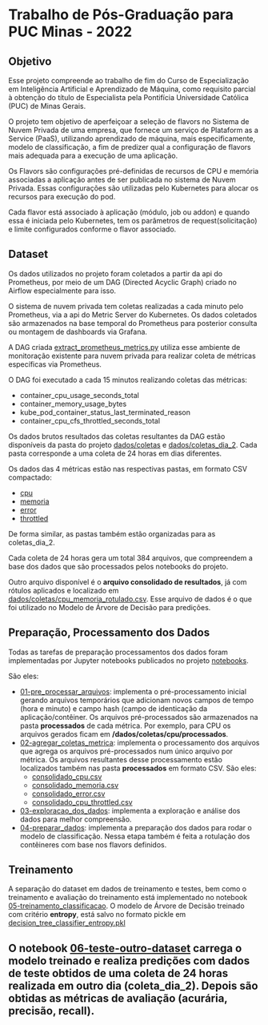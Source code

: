# Trabalho de Pós-Graduação para PUC Minas - 2022

## Objetivo
Esse projeto compreende ao trabalho de fim do Curso de Especialização em Inteligência Artificial e Aprendizado de Máquina, como requisito parcial à obtenção do título de Especialista pela Pontifícia Universidade Católica (PUC) de Minas Gerais. 

O projeto tem objetivo de aperfeiçoar a seleção de flavors no Sistema de Nuvem Privada de uma empresa, que fornece um serviço de Plataform as a Service (PaaS), utilizando aprendizado de máquina, mais especificamente, modelo de classificação, a fim de predizer qual a configuração de flavors mais adequada para a execução de uma aplicação.

 Os Flavors são configurações pré-definidas de recursos de CPU e memória associadas a aplicação antes de ser publicada no sistema de Nuvem Privada. Essas configurações são utilizadas pelo Kubernetes para alocar os recursos para execução do pod.


Cada flavor está associado à aplicação (módulo, job ou addon) e quando essa é iniciada pelo Kubernetes, tem os parâmetros de request(solicitação) e limite configurados conforme o flavor associado.

## Dataset

Os dados utilizados no projeto foram coletados a partir da api do Prometheus, por meio de um DAG (Directed Acyclic Graph) criado no Airflow especialmente para isso. 

O sistema de nuvem privada tem coletas realizadas a cada minuto pelo Prometheus, via a api do Metric Server do Kubernetes. Os dados coletados são armazenados na base temporal do Prometheus para posterior consulta ou montagem de dashboards via Grafana.

A DAG criada [extract_prometheus_metrics.py](/script-extracao-airflow/extract_prometheus_metrics.py) utiliza esse ambiente de monitoração existente para nuvem privada para realizar coleta de métricas específicas via Prometheus.

O DAG foi executado a cada 15 minutos realizando coletas das métricas: 
- container_cpu_usage_seconds_total
- container_memory_usage_bytes
- kube_pod_container_status_last_terminated_reason
- container_cpu_cfs_throttled_seconds_total

Os dados brutos resultados das coletas resultantes da DAG estão disponíveis da pasta do projeto [dados/coletas](/dados/coletas) e [dados/coletas_dia_2](/dados/coletas_dia_2). Cada pasta corresponde a uma coleta de 24 horas em dias diferentes.

Os dados das 4 métricas estão nas respectivas pastas, em formato CSV compactado:
- [cpu](/dados/coletas/cpu)
- [memoria](/dados/coletas/memoria)
- [error](/dados/coletas/error)
- [throttled](/dados/coletas/throttled)

De forma similar, as pastas também estão organizadas para as coletas_dia_2.

Cada coleta de 24 horas gera um total 384 arquivos, que compreendem a base dos dados que são processados pelos notebooks do projeto.

Outro arquivo disponível é o **arquivo consolidado de resultados**, já com rótulos aplicados e localizado em [dados/coletas/cpu_memoria_rotulado.csv](/dados/coletas/cpu_memoria_rotulado.csv). Esse arquivo de dados é o que foi utilizado no Modelo de Árvore de Decisão para predições.

## Preparação, Processamento dos Dados

Todas as tarefas de preparação processamentos dos dados foram implementadas por Jupyter notebooks publicados no projeto [notebooks](/notebooks).

São eles:
- [01-pre_processar_arquivos](/notebooks/01-pre_processar_arquivos.ipynb): implementa o pré-processamento inicial gerando arquivos temporários que adicionam novos campos de tempo (hora e minuto) e campo hash (campo de identicação da aplicação/contêiner. Os arquivos pré-processados são armazenados na pasta **processados** de cada métrica. Por exemplo, para CPU os arquivos gerados ficam em **/dados/coletas/cpu/processados**.
- [02-agregar_coletas_metrica](/notebooks/02-agregar_coletas_metrica.ipynb): implementa o processamento dos arquivos que agrega os arquivos pré-processados num único arquivo por métrica. Os arquivos resultantes desse processamento estão localizados também nas pasta **processados** em formato CSV. São eles:
  - [consolidado_cpu.csv](/dados/coletas/cpu/processados/consolidado_cpu.csv)
  - [consolidado_memoria.csv](/dados/coletas/memoria/processados/consolidado_memoria.csv)
  - [consolidado_error.csv](/dados/coletas/error/processados/consolidado_error.csv)
  - [consolidado_cpu_throttled.csv](/dados/coletas/throttled/processados/consolidado_cpu_throttled.csv)
- [03-exploracao_dos_dados](/notebooks/03-exploracao_dos_dados.ipynb): implementa a exploração e análise dos dados para melhor compreensão.
- [04-preparar_dados](/notebooks/04-preparar_dados.ipynb): implementa a preparação dos dados para rodar o modelo de classificação. Nessa etapa também é feita a rotulação dos contêineres com base nos flavors definidos.

## Treinamento

A separação do dataset em dados de treinamento e testes, bem como o treinamento e avaliação do treinamento está implementado no notebook
[05-treinamento_classificacao](/notebooks/05-treinamento_classificacao.ipynb).
O modelo de Árvore de Decisão treinado com critério **entropy**, está salvo no formato pickle em [decision_tree_classifier_entropy.pkl](/notebooks/decision_tree_classifier_entropy.pkl)

O notebook [06-teste-outro-dataset](/notebooks/06-teste-outro-dataset) carrega o modelo treinado e realiza predições com dados de teste obtidos de uma coleta de 24 horas realizada em outro dia (**coleta_dia_2**). Depois são obtidas as métricas de avaliação (acurária, precisão, recall).
- 

